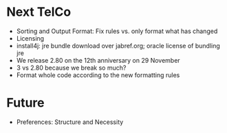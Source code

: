 # Next TelCo

- Sorting and Output Format: Fix rules vs. only format what has changed
- Licensing
- install4j: jre bundle download over jabref.org; oracle license of bundling jre
- We release 2.80 on the 12th anniversary on 29 November
- 3 vs 2.80 because we break so much?
- Format whole code according to the new formatting rules

# Future
- Preferences: Structure and Necessity

